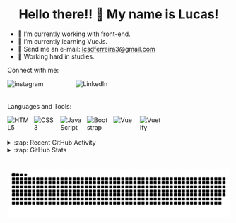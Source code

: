  <div  align="center">
 <h1>Hello there!! 👋 My name is Lucas!</h1>
 </div>


- 🔭 I’m currently working with front-end.
- 🌱 I’m currently learning VueJs.
- 📧 Send me an e-mail: lcsdferreira3@gmail.com
- 💪 Working hard in studies.

 Connect with me:

[<img align="left" alt="instagram" width="145px" src="https://img.shields.io/badge/Instagram-E4405F?style=for-the-badge&logo=instagram&logoColor=white" style="padding-right:10px;" />][instagram]
[<img align="left" alt="LinkedIn" width="132px" src="https://img.shields.io/badge/LinkedIn-0077B5?style=for-the-badge&logo=linkedin&logoColor=white" style="padding-right:10px;" />][linkedin]
<br />
<br />
<br />
 Languages and Tools:

<img align="left" alt="HTML5" width="50px" src="https://cdn.jsdelivr.net/gh/devicons/devicon/icons/html5/html5-original.svg" style="padding-right:10px;" />
<img align="left" alt="CSS3" width="50px" src="https://cdn.jsdelivr.net/gh/devicons/devicon/icons/css3/css3-original.svg" style="padding-right:10px;" />
<img align="left" alt="JavaScript" width="50px" src="https://cdn.jsdelivr.net/gh/devicons/devicon/icons/javascript/javascript-plain.svg" style="padding-right:10px;" />
<img align="left" alt="Bootstrap" width="50px" src="https://cdn.jsdelivr.net/gh/devicons/devicon/icons/bootstrap/bootstrap-original.svg" style="padding-right:10px;" />
<img align="left" alt="Vue" width="50px" src="https://cdn.jsdelivr.net/gh/devicons/devicon/icons/vuejs/vuejs-original.svg" style="padding-right:10px;" />
<img align="left" alt="Vuetify" width="50px" src="https://cdn.jsdelivr.net/gh/devicons/devicon/icons/vuetify/vuetify-original.svg" style="padding-right:10px;" />
<br />
<br />
<br />


<details>
  <summary>:zap: Recent GitHub Activity</summary>
  
<!--START_SECTION:activity-->
  <br />
<img height="180em" src="https://github-readme-stats.vercel.app/api?username=lcsdiasferreira3&show_icons=true&theme=tokyonight&include_all_commits=true&count_private=true"/>
<!--END_SECTION:activity-->

</details>
<details>
  <summary>:zap: GitHub Stats</summary>
<br />
 <img height="180em" src="https://github-readme-stats.vercel.app/api/top-langs/?username=lcsdiasferreira3&layout=compact&langs_count=7&theme=tokyonight"/>

</details>

[instagram]: https://www.instagram.com/lucas_dias_fr/

[linkedin]: https://www.linkedin.com/in/lucas-ferreira-dias

<br/>
<br/>

<picture>
  <source media="(prefers-color-scheme: dark)" srcset="https://raw.githubusercontent.com/platane/platane/output/github-contribution-grid-snake-dark.svg">
  <source media="(prefers-color-scheme: light)" srcset="https://raw.githubusercontent.com/platane/platane/output/github-contribution-grid-snake.svg">
  <img alt="github contribution grid snake animation" src="https://raw.githubusercontent.com/platane/platane/output/github-contribution-grid-snake.svg">
</picture>

